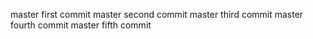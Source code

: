 master first commit
master second commit
master third commit
master fourth commit
master fifth commit
